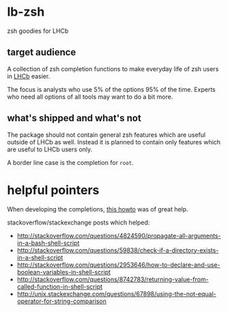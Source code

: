 # lb-zsh
zsh goodies for LHCb

## target audience
A collection of zsh completion functions to make everyday life of zsh users in
[LHCb](http://lhcb-public.web.cern.ch/lhcb-public/) easier.

The focus is analysts who use 5% of the options 95% of the time. Experts who
need all options of all tools may want to do a bit more.

## what's shipped and what's not
The package should not contain general zsh features which are useful outside of
LHCb as well. Instead it is planned to contain only features which are useful
to LHCb users only.

A border line case is the completion for `root`.

# helpful pointers

When developing the completions,
[this howto](https://github.com/zsh-users/zsh-completions/blob/master/zsh-completions-howto.org)
was of great help.

stackoverflow/stackexchange posts which helped:
 * http://stackoverflow.com/questions/4824590/propagate-all-arguments-in-a-bash-shell-script
 * http://stackoverflow.com/questions/59838/check-if-a-directory-exists-in-a-shell-script
 * http://stackoverflow.com/questions/2953646/how-to-declare-and-use-boolean-variables-in-shell-script
 * http://stackoverflow.com/questions/8742783/returning-value-from-called-function-in-shell-script
 * http://unix.stackexchange.com/questions/67898/using-the-not-equal-operator-for-string-comparison

